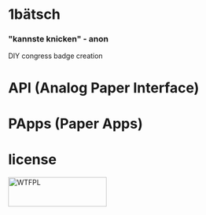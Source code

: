 

# 1bätsch
### "kannste knicken" - anon
DIY congress badge creation

# API (Analog Paper Interface)

# PApps (Paper Apps)


# license
<a href="http://www.wtfpl.net/"><img src="http://www.wtfpl.net/wp-content/uploads/2012/12/wtfpl-badge-1.png" width="200" height="60" alt="WTFPL" /></a>
